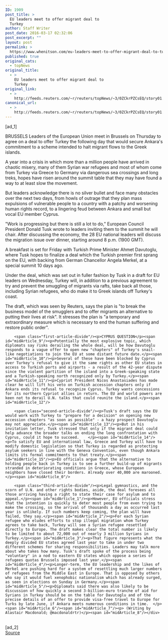 ```yaml
---
ID: 1909
post_title: >
  EU leaders meet to offer migrant deal to
  Turkey
author: Staff Writer
post_date: 2016-03-17 02:32:06
post_excerpt: ""
layout: post
permalink: >
  https://www.whenitson.com/eu-leaders-meet-to-offer-migrant-deal-to-turkey/
published: true
original_cats:
  - topNews
original_title:
  - >
    EU leaders meet to offer migrant deal to
    Turkey
original_link:
  - >
    http://feeds.reuters.com/~r/reuters/topNews/~3/0ZCkrPZCsEQ/story01.htm
canonical_url:
  - >
    http://feeds.reuters.com/~r/reuters/topNews/~3/0ZCkrPZCsEQ/story01.htm
---
```

 [ad_1]
<br><div id="articleText">
<span id="midArticle_start"/>

<span id="midArticle_0"/><span class="focusParagraph" readability="4"><p><span class="articleLocation">BRUSSELS</span> Leaders of the European Union meet in Brussels on Thursday to agree on a deal to offer Turkey the following day that would secure Ankara's commitment to a scheme intended to halt migrant flows to the Greek islands.</p></span><span id="midArticle_1"/><p>A year into a crisis in which more than a million people have arrived in chaotic misery, many of them Syrian war refugees and most of whom come from Turkey via Greece to Germany via dangerous sea crossings and long treks, hopes have risen around the summit table that they may have found a way to at least slow the movement.</p><span id="midArticle_2"/><p>But leaders acknowledge there is no silver bullet and face many obstacles over the next two days, from howls of outrage that they plan mass expulsions of vulnerable people to a country with a patchy and worsening human rights record, to a lingering feud between Ankara and small but vocal EU member Cyprus.</p><span id="midArticle_3"/><p>"Work is progressing but there is still a lot to do," European Council President Donald Tusk wrote to leaders inviting them to the summit he will chair. After discussing the economy, the 28 EU national leaders will discuss the migration issue over dinner, starting around 8 p.m. (1900 GMT).</p><span id="midArticle_4"/><p>A breakfast is set for Friday with Turkish Prime Minister Ahmet Davutoglu, where Tusk hopes to finalize a deal which the Turkish premier first sprang on the EU, with backing from German Chancellor Angela Merkel, at a special summit 10 days ago.</p><span id="midArticle_5"/><p>Under the deal, which was set out in fuller fashion by Tusk in a draft for EU leaders on Wednesday, Turkey will, in addition to a previous agreement to try and prevent the smuggling of migrants via rafts, take back all those, including Syrian refugees, who do make it to Greek islands off Turkey's coast.</p><span id="midArticle_6"/><p>The draft, which was seen by Reuters, says the plan is "to break the business model of the smugglers and to offer migrants an alternative to putting their lives at risk". It stresses the plan is "a temporary and extraordinary measure which is necessary to end the human suffering and restore public order".</p><span id="midArticle_7"/><span id="midArticle_8"/>
        
        <span class="first-article-divide"/><p>CYPRUS QUESTION</p><span id="midArticle_9"/><p>Potentially the most explosive topic, which diplomats say risks derailing the whole deal, will be how Davutoglu responds to a vague offer to open new "chapters" of Turkey's snail-like negotiations to join the EU at some distant future date.</p><span id="midArticle_10"/><p>Several of these have been blocked by Cyprus over Turkey's refusal to give it the same rights as other EU states in access to Turkish ports and airports - a result of the 42-year dispute since the violent partition of the island into a Greek-speaking state and a Turkish-speaking north recognized only by Turkey.</p><span id="midArticle_11"/><p>Cypriot President Nicos Anastasiades has made clear he will lift his veto on Turkish accession chapters only if Ankara ends its refusal to recognize Cyprus. Turkey wants concessions for its northern Cypriot allies in return. The EU and world powers are keen not to derail U.N. talks that could reunite the island.</p><span id="midArticle_12"/>
        
        <span class="second-article-divide"/><p>Tusk's draft says the EU would work with Turkey to "prepare for a decision" on opening new accession chapters "as soon as possible" - a hazy prospect Davutoglu may not appreciate.</p><span id="midArticle_13"/><p>But in his invitation letter, Tusk stressed that only if the migrant deal could help advance the broader talks on ending the long confrontation with Cyprus, could it hope to succeed.    </p><span id="midArticle_14"/><p>To satisfy EU and international law, Greece and Turkey will have to modify domestic legislation so that Turkey is regarded as protecting asylum seekers in line with the Geneva Convention, even though Ankara limits its formal commitments to that treaty.</p><span id="midArticle_15"/><p>EU officials argue that the alternative to holding people back in Turkey is to see a further build-up of migrants stranded in deteriorating conditions in Greece, whose European neighbors have closed their borders. Already over 40,000 are marooned.</p><span id="midArticle_0"/>
        
        <span class="third-article-divide"/><p>Legal gymnastics, and the scorn of U.N. and other rights bodies, aside, the deal foresees all those arriving having a right to state their case for asylum and to appeal.</p><span id="midArticle_1"/><p>However, EU officials stress that the intention is quickly to deter most people from even trying to make the crossing, so the arrival of thousands a day as occurred last year is unlikely. If such numbers keep coming, the plan will have failed, they say.</p><span id="midArticle_2"/><p>For each Syrian refugee who eludes efforts to stop illegal migration whom Turkey agrees to take back, Turkey will see a Syrian refugee resettled directly to Europe. The draft makes clear the total number is likely to be limited to about 72,000 out of nearly 3 million Syrians in Turkey.</p><span id="midArticle_3"/><p>That figure represents what the deeply divided EU states agreed last year to take in under two different schemes for sharing responsibilities. Leaders may talk more about who takes how many. Tusk's draft spoke of the process being "voluntary" in a nod to eastern EU states which oppose a series of refugees quotas Brussels imposed last year.</p><span id="midArticle_4"/><p>Longer-term, the EU leadership and the likes of Merkel are pushing hard for a system of resettling much larger numbers of refugees from the Middle East in Europe. That is opposed by others who say it would fuel xenophobic nationalism which has already surged, as seen in elections on Sunday in Germany.</p><span id="midArticle_5"/><p>Diplomats said there was also likely to be discussion of how quickly a second 3-billion-euro tranche of aid for Syrians in Turkey should be on the table for Davutoglu and of the precise details of an offer to provide visa-free travel to Europe for Turks by late June, if Ankara meets numerous conditions in time.  </p><span id="midArticle_6"/><span id="midArticle_7"/><p> (Writing by Alastair Macdonald; @macdonaldrtr)</p><span id="midArticle_8"/></div>
<br>[ad_2]
<br><a href="http://feeds.reuters.com/~r/reuters/topNews/~3/0ZCkrPZCsEQ/story01.htm">Source </a>